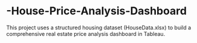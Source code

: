 # -House-Price-Analysis-Dashboard
This project uses a structured housing dataset (HouseData.xlsx) to build a comprehensive real estate price analysis dashboard in Tableau.
